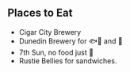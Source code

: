 ## Places to Eat

- Cigar City Brewery
- Dunedin Brewery for :fish::taco: and :beer:
- 7th Sun, no food just :beers:
- Rustie Bellies for sandwiches.
